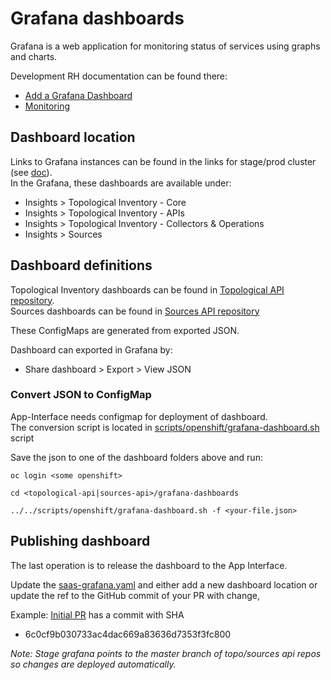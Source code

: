 # Grafana dashboards

Grafana is a web application for monitoring status of services using graphs and charts. 

Development RH documentation can be found there:
- [Add a Grafana Dashboard](https://gitlab.cee.redhat.com/service/app-interface#add-a-grafana-dashboard)
- [Monitoring](https://gitlab.cee.redhat.com/service/app-interface/-/blob/master/docs/app-sre/monitoring.md#VisualizationwithGrafana)

## Dashboard location

Links to Grafana instances can be found in the links for stage/prod cluster (see [doc](https://gitlab.cee.redhat.com/service/app-interface/-/tree/master/docs/cloud.redhat.com/dev-onboarding#accessing-stage-environment)).  
In the Grafana, these dashboards are available under:

- Insights > Topological Inventory - Core
- Insights > Topological Inventory - APIs
- Insights > Topological Inventory - Collectors & Operations
- Insights > Sources 

## Dashboard definitions

Topological Inventory dashboards can be found in [Topological API repository](https://github.com/RedHatInsights/topological_inventory-api/tree/master/grafana-dashboards).  
Sources dashboards can be found in [Sources API repository](https://github.com/RedHatInsights/sources-api/tree/master/grafana-dashboards)

These ConfigMaps are generated from exported JSON. 

Dashboard can exported in Grafana by:
- Share dashboard > Export > View JSON

### Convert JSON to ConfigMap

App-Interface needs configmap for deployment of dashboard.  
The conversion script is located in [scripts/openshift/grafana-dashboard.sh](../scripts/openshift/grafana-dashboard.sh) script

Save the json to one of the dashboard folders above and run: 

```
oc login <some openshift>

cd <topological-api|sources-api>/grafana-dashboards

../../scripts/openshift/grafana-dashboard.sh -f <your-file.json>
```


## Publishing dashboard

The last operation is to release the dashboard to the App Interface. 

Update the [saas-grafana.yaml](https://gitlab.cee.redhat.com/service/app-interface#add-a-grafana-dashboard) and either add 
a new dashboard location or update the ref to the GitHub commit of your PR with change,

Example: [Initial PR](https://github.com/RedHatInsights/topological_inventory-api/pull/322) has a commit with SHA 
- 6c0cf9b030733ac4dac669a83636d7353f3fc800

*Note: Stage grafana points to the master branch of topo/sources api repos so changes are deployed automatically.*